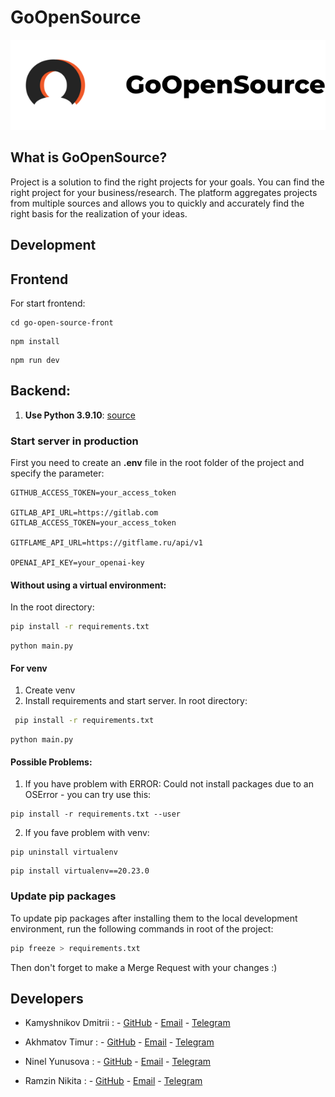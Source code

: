 # GoOpenSource
![logo](docs/media/Logo.png)
## What is GoOpenSource?
Project is a solution to find the right projects for your goals. You can find the right project for your business/research. The platform aggregates projects from multiple sources and allows you to quickly and accurately find the right basis for the realization of your ideas.
## Development
## Frontend
For start frontend:
```
cd go-open-source-front
```

```
npm install
```

```
npm run dev
```
## Backend:
1) **Use Python 3.9.10**: [source](https://www.python.org/downloads/release/python-3910/)
### Start server in production
First you need to create an **.env** file in the root folder of the project and specify the parameter:

```
GITHUB_ACCESS_TOKEN=your_access_token

GITLAB_API_URL=https://gitlab.com
GITLAB_ACCESS_TOKEN=your_access_token

GITFLAME_API_URL=https://gitflame.ru/api/v1

OPENAI_API_KEY=your_openai-key
```

#### Without using a virtual environment: 
In the root directory:

```bash
pip install -r requirements.txt
```

```
python main.py
```

#### For venv
1) Create venv
2) Install requirements and start server. In root directory:
```bash
 pip install -r requirements.txt
 ```
```
python main.py
```
#### Possible Problems:
1) If you have problem with ERROR: Could not install packages due to an OSError - you can try use this:
```
pip install -r requirements.txt --user
```
2) If you fave problem with venv:

```
pip uninstall virtualenv
```
```
pip install virtualenv==20.23.0

```
### Update pip packages
To update pip packages after installing them to the local development environment, run the following commands in root of the project:
```bash
pip freeze > requirements.txt
```
Then don't forget to make a Merge Request with your changes :)

## Developers

- Kamyshnikov Dmitrii :
      - [GitHub](https://github.com/kama34)
      - [Email](mailto:d.kamyshnikov.offer@yandex.ru)
      - [Telegram](https://t.me/kama_34)
  
- Akhmatov Timur :
      - [GitHub](https://github.com/Timmmich19)
      - [Email](mailto:t.akhmatovya@yandex.ru)
      - [Telegram](https://t.me/Timmmich)

- Ninel Yunusova :
      - [GitHub](https://github.com/Ninelco)
      - [Email](mailto:ninel.gabdullina@yandex.ru)
      - [Telegram](https://t.me/Ninelcozaurus)

- Ramzin Nikita :
      - [GitHub](https://github.com/NikRam822)
      - [Email](mailto:rivorn73@gmail.com)
      - [Telegram](https://t.me/rivorn)
